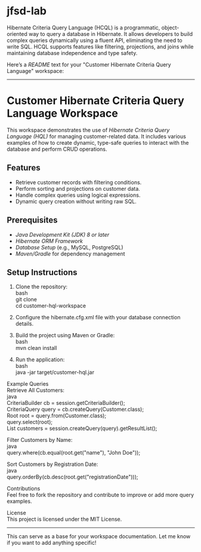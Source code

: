 # jfsd-lab
Hibernate Criteria Query Language (HCQL) is a programmatic, object-oriented way to query a database in Hibernate. It allows developers to build complex queries dynamically using a fluent API, eliminating the need to write SQL. HCQL supports features like filtering, projections,  and joins while maintaining database independence and type safety.

Here’s a *README* text for your "Customer Hibernate Criteria Query Language" workspace:  

---

# Customer Hibernate Criteria Query Language Workspace  

This workspace demonstrates the use of *Hibernate Criteria Query Language (HQL)* for managing customer-related data. It includes various examples of how to create dynamic, type-safe queries to interact with the database and perform CRUD operations.  

## Features  
- Retrieve customer records with filtering conditions.  
- Perform sorting and projections on customer data.  
- Handle complex queries using logical expressions.  
- Dynamic query creation without writing raw SQL.  

## Prerequisites  
- *Java Development Kit (JDK) 8 or later*  
- *Hibernate ORM Framework*  
- *Database Setup* (e.g., MySQL, PostgreSQL)  
- *Maven/Gradle* for dependency management  

## Setup Instructions  
1. Clone the repository:  
   bash  
   git clone <repository-url>  
   cd customer-hql-workspace  
     
2. Configure the hibernate.cfg.xml file with your database connection details.  
3. Build the project using Maven or Gradle:  
   bash  
   mvn clean install  
     
4. Run the application:  
   bash  
   java -jar target/customer-hql.jar  
     

 Example Queries  
 Retrieve All Customers:  
java  
CriteriaBuilder cb = session.getCriteriaBuilder();  
CriteriaQuery<Customer> query = cb.createQuery(Customer.class);  
Root<Customer> root = query.from(Customer.class);  
query.select(root);  
List<Customer> customers = session.createQuery(query).getResultList();  
  

 Filter Customers by Name:  
java  
query.where(cb.equal(root.get("name"), "John Doe"));  
  

 Sort Customers by Registration Date:  
java  
query.orderBy(cb.desc(root.get("registrationDate")));  
  

 Contributions  
Feel free to fork the repository and contribute to improve or add more query examples.  

 License  
This project is licensed under the MIT License.  

--- 

This can serve as a base for your workspace documentation. Let me know if you want to add anything specific!
